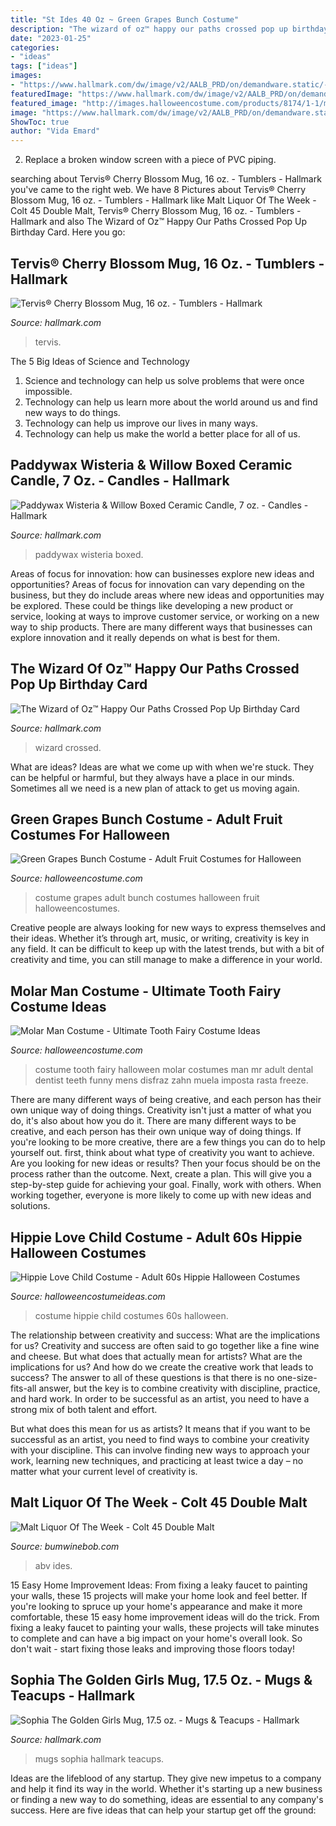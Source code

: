 ```yaml
---
title: "St Ides 40 Oz ~ Green Grapes Bunch Costume"
description: "The wizard of oz™ happy our paths crossed pop up birthday card"
date: "2023-01-25"
categories:
- "ideas"
tags: ["ideas"]
images:
- "https://www.hallmark.com/dw/image/v2/AALB_PRD/on/demandware.static/-/Sites-hallmark-master/default/dw31a9e77b/images/finished-goods/Tervis-Cherry-Blossom-Mug-16-oz-root-1260648_1260648_1470_1.jpg_Source_Image.jpg?sw=1200&amp;sh=1200&amp;sm=fit"
featuredImage: "https://www.hallmark.com/dw/image/v2/AALB_PRD/on/demandware.static/-/Sites-hallmark-master/default/dwe3659c6a/images/finished-goods/The-Wizard-of-Oz-Happy-Birthday-Card_499HBD4143_05.jpg?sw=1920"
featured_image: "http://images.halloweencostume.com/products/8174/1-1/molar-man-costume.jpg"
image: "https://www.hallmark.com/dw/image/v2/AALB_PRD/on/demandware.static/-/Sites-hallmark-master/default/dw8027ce28/images/finished-goods/products/NHA0704/Paddywax-Wisteria-&amp;-Willow-Boxed-Ceramic-Candle_NHA0704_02.jpg?sw=1920"
ShowToc: true
author: "Vida Emard"
---
```



2. Replace a broken window screen with a piece of PVC piping.

	

		
searching about Tervis® Cherry Blossom Mug, 16 oz. - Tumblers - Hallmark you've came to the right web. We have 8 Pictures about Tervis® Cherry Blossom Mug, 16 oz. - Tumblers - Hallmark like Malt Liquor Of The Week - Colt 45 Double Malt, Tervis® Cherry Blossom Mug, 16 oz. - Tumblers - Hallmark and also The Wizard of Oz™ Happy Our Paths Crossed Pop Up Birthday Card. Here you go:
		
    
## Tervis® Cherry Blossom Mug, 16 Oz. - Tumblers - Hallmark

<img loading=lazy src="https://www.hallmark.com/dw/image/v2/AALB_PRD/on/demandware.static/-/Sites-hallmark-master/default/dw31a9e77b/images/finished-goods/Tervis-Cherry-Blossom-Mug-16-oz-root-1260648_1260648_1470_1.jpg_Source_Image.jpg?sw=1200&amp;sh=1200&amp;sm=fit" onerror="this.onerror=null;this.src='https://tse4.mm.bing.net/th?id=OIP.djmrxyTNJEMXOPcEDHh6uwHaHa&amp;pid=15.1';" alt="Tervis® Cherry Blossom Mug, 16 oz. - Tumblers - Hallmark">

_Source: hallmark.com_

>tervis. 

	

The 5 Big Ideas of Science and Technology
1. Science and technology can help us solve problems that were once impossible.
2. Technology can help us learn more about the world around us and find new ways to do things.
3. Technology can help us improve our lives in many ways.
4. Technology can help us make the world a better place for all of us.

    
## Paddywax Wisteria &amp; Willow Boxed Ceramic Candle, 7 Oz. - Candles - Hallmark

<img loading=lazy src="https://www.hallmark.com/dw/image/v2/AALB_PRD/on/demandware.static/-/Sites-hallmark-master/default/dw8027ce28/images/finished-goods/products/NHA0704/Paddywax-Wisteria-&amp;-Willow-Boxed-Ceramic-Candle_NHA0704_02.jpg?sw=1920" onerror="this.onerror=null;this.src='https://tse4.mm.bing.net/th?id=OIP.0weWCXH_eXSmlVbZDL1QlQHaHa&amp;pid=15.1';" alt="Paddywax Wisteria &amp; Willow Boxed Ceramic Candle, 7 oz. - Candles - Hallmark">

_Source: hallmark.com_

>paddywax wisteria boxed. 

	

Areas of focus for innovation: how can businesses explore new ideas and opportunities?
Areas of focus for innovation can vary depending on the business, but they do include areas where new ideas and opportunities may be explored. These could be things like developing a new product or service, looking at ways to improve customer service, or working on a new way to ship products. There are many different ways that businesses can explore innovation and it really depends on what is best for them.

    
## The Wizard Of Oz™ Happy Our Paths Crossed Pop Up Birthday Card

<img loading=lazy src="https://www.hallmark.com/dw/image/v2/AALB_PRD/on/demandware.static/-/Sites-hallmark-master/default/dwe3659c6a/images/finished-goods/The-Wizard-of-Oz-Happy-Birthday-Card_499HBD4143_05.jpg?sw=1920" onerror="this.onerror=null;this.src='https://tse4.mm.bing.net/th?id=OIP.Zp3Yv-6NELuGEN3Pflt4EAHaHa&amp;pid=15.1';" alt="The Wizard of Oz™ Happy Our Paths Crossed Pop Up Birthday Card">

_Source: hallmark.com_

>wizard crossed. 

	

What are ideas?
Ideas are what we come up with when we're stuck. They can be helpful or harmful, but they always have a place in our minds. Sometimes all we need is a new plan of attack to get us moving again.

    
## Green Grapes Bunch Costume - Adult Fruit Costumes For Halloween

<img loading=lazy src="http://images.halloweencostume.com/products/11480/1-1/green-grapes-bunch-costume.jpg" onerror="this.onerror=null;this.src='https://tse1.mm.bing.net/th?id=OIP.l35JwZuG6DgBI5T8kcSQ5QHaKl&amp;pid=15.1';" alt="Green Grapes Bunch Costume - Adult Fruit Costumes for Halloween">

_Source: halloweencostume.com_

>costume grapes adult bunch costumes halloween fruit halloweencostumes. 

	

Creative people are always looking for new ways to express themselves and their ideas. Whether it’s through art, music, or writing, creativity is key in any field. It can be difficult to keep up with the latest trends, but with a bit of creativity and time, you can still manage to make a difference in your world.

    
## Molar Man Costume - Ultimate Tooth Fairy Costume Ideas

<img loading=lazy src="http://images.halloweencostume.com/products/8174/1-1/molar-man-costume.jpg" onerror="this.onerror=null;this.src='https://tse3.mm.bing.net/th?id=OIP.kL1nbKV9zhJDshXZsgNovwHaKl&amp;pid=15.1';" alt="Molar Man Costume - Ultimate Tooth Fairy Costume Ideas">

_Source: halloweencostume.com_

>costume tooth fairy halloween molar costumes man mr adult dental dentist teeth funny mens disfraz zahn muela imposta rasta freeze. 

	

There are many different ways of being creative, and each person has their own unique way of doing things.
Creativity isn't just a matter of what you do, it's also about how you do it. There are many different ways to be creative, and each person has their own unique way of doing things. If you're looking to be more creative, there are a few things you can do to help yourself out. first, think about what type of creativity you want to achieve. Are you looking for new ideas or results? Then your focus should be on the process rather than the outcome. Next, create a plan. This will give you a step-by-step guide for achieving your goal. Finally, work with others. When working together, everyone is more likely to come up with new ideas and solutions.

    
## Hippie Love Child Costume - Adult 60s Hippie Halloween Costumes

<img loading=lazy src="http://images.halloweencostumeideas.com/products/8550/1-1/hippie-love-child-costume.jpg" onerror="this.onerror=null;this.src='https://tse1.mm.bing.net/th?id=OIP.gFTcippXb5VbMgG3zvSIRQHaKl&amp;pid=15.1';" alt="Hippie Love Child Costume - Adult 60s Hippie Halloween Costumes">

_Source: halloweencostumeideas.com_

>costume hippie child costumes 60s halloween. 

	

The relationship between creativity and success: What are the implications for us?
Creativity and success are often said to go together like a fine wine and cheese. But what does that actually mean for artists? What are the implications for us? And how do we create the creative work that leads to success?
The answer to all of these questions is that there is no one-size-fits-all answer, but the key is to combine creativity with discipline, practice, and hard work. In order to be successful as an artist, you need to have a strong mix of both talent and effort.

But what does this mean for us as artists? It means that if you want to be successful as an artist, you need to find ways to combine your creativity with your discipline. This can involve finding new ways to approach your work, learning new techniques, and practicing at least twice a day – no matter what your current level of creativity is.

    
## Malt Liquor Of The Week - Colt 45 Double Malt

<img loading=lazy src="https://1.bp.blogspot.com/-Lhgw2DrL8I4/XvQQm443-zI/AAAAAAAAGQQ/0lbsUpgRH00XiB2gd6H3GWMYOUECmmyIwCK4BGAsYHg/s4032/20200622_212921131_iOS.jpg" onerror="this.onerror=null;this.src='https://tse2.mm.bing.net/th?id=OIP.dOrgkRlB7jMKBtIXhUjBbQHaJ4&amp;pid=15.1';" alt="Malt Liquor Of The Week - Colt 45 Double Malt">

_Source: bumwinebob.com_

>abv ides. 

	

15 Easy Home Improvement Ideas: From fixing a leaky faucet to painting your walls, these 15 projects will make your home look and feel better.
If you're looking to spruce up your home's appearance and make it more comfortable, these 15 easy home improvement ideas will do the trick. From fixing a leaky faucet to painting your walls, these projects will take minutes to complete and can have a big impact on your home's overall look. So don't wait - start fixing those leaks and improving those floors today!

    
## Sophia The Golden Girls Mug, 17.5 Oz. - Mugs &amp; Teacups - Hallmark

<img loading=lazy src="https://www.hallmark.com/dw/image/v2/AALB_PRD/on/demandware.static/-/Sites-hallmark-master/default/dwbb2dacaa/images/finished-goods/Sophia-Golden-Girls-Mug_1GOL1016_01.jpg?sw=1200&amp;sh=1200&amp;sm=fit" onerror="this.onerror=null;this.src='https://tse4.mm.bing.net/th?id=OIP.l3iabDxTwoC-ASl9VGAxbgHaHa&amp;pid=15.1';" alt="Sophia The Golden Girls Mug, 17.5 oz. - Mugs &amp; Teacups - Hallmark">

_Source: hallmark.com_

>mugs sophia hallmark teacups. 

	

Ideas are the lifeblood of any startup. They give new impetus to a company and help it find its way in the world. Whether it's starting up a new business or finding a new way to do something, ideas are essential to any company's success. Here are five ideas that can help your startup get off the ground: 

